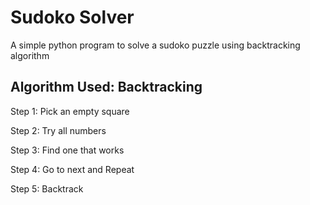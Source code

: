 # Sudoko Solver

A simple python program to solve a sudoko puzzle using backtracking algorithm

## Algorithm Used: Backtracking

Step 1: Pick an empty square

Step 2: Try all numbers

Step 3: Find one that works

Step 4: Go to next and Repeat

Step 5: Backtrack

